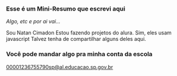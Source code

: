 ### Esse é um Mini-Resumo que escrevi aqui
*Algo, etc e por ai vai...*

Sou Natan Cimadon
Estou fazendo projetos do alura.
Sim, eles usam javascript
Talvez tenha de compartilhar alguns deles aqui.
### Você pode mandar algo pra minha conta da escola
00001236755790sp@al.educacao.sp.gov.br
